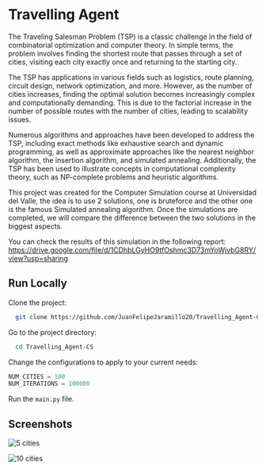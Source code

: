 
# Travelling Agent

The Traveling Salesman Problem (TSP) is a classic challenge in the field of combinatorial optimization and computer theory. In simple terms, the problem involves finding the shortest route that passes through a set of cities, visiting each city exactly once and returning to the starting city.

The TSP has applications in various fields such as logistics, route planning, circuit design, network optimization, and more. However, as the number of cities increases, finding the optimal solution becomes increasingly complex and computationally demanding. This is due to the factorial increase in the number of possible routes with the number of cities, leading to scalability issues.

Numerous algorithms and approaches have been developed to address the TSP, including exact methods like exhaustive search and dynamic programming, as well as approximate approaches like the nearest neighbor algorithm, the insertion algorithm, and simulated annealing. Additionally, the TSP has been used to illustrate concepts in computational complexity theory, such as NP-complete problems and heuristic algorithms.

This project was created for the Computer Simulation course at Universidad del Valle, the idea is to use 2 solutions, one is bruteforce and the other one is the famous Simulated annealing algorithm. Once the simulations are completed, we will compare the difference between the two solutions in the biggest aspects.

You can check the results of this simulation in the following report: https://drive.google.com/file/d/1CDhbLGyHO9tfOshmc3D73mYoWjvbG8RY/view?usp=sharing





## Run Locally

Clone the project:

```bash
  git clone https://github.com/JuanFelipeJaramillo20/Travelling_Agent-CS.git
```

Go to the project directory:

```bash
  cd Travelling_Agent-CS
```

Change the configurations to apply to your current needs:

```python
NUM_CITIES = 100
NUM_ITERATIONS = 100000
```

Run the ```main.py``` file.


## Screenshots

![5 cities](https://i.imgur.com/UlQWql9.png)

![10 cities](https://i.imgur.com/UlQWql9.png)
